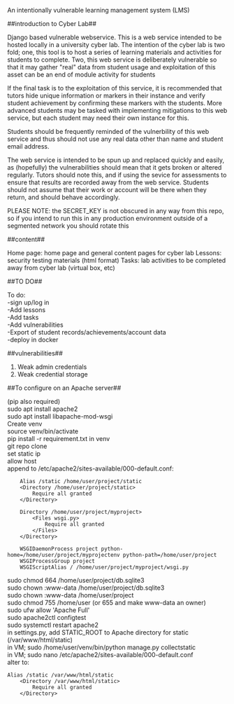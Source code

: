 An intentionally vulnerable learning management system (LMS)

##introduction to Cyber Lab##

Django based vulnerable webservice. This is a web service intended to be hosted locally in a university cyber lab. The intention of the cyber lab is two fold; one, this tool is to host a series of learning materials and activities for students to complete. Two, this web service is deliberately vulnerable so that it may gather "real" data from student usage and exploitation of this asset can be an end of module activity for students

If the final task is to the exploitation of this service, it is recommended that tutors hide unique information or markers in their instance and verify student achievement by confirming these markers with the students. More advanced students may be tasked with implementing mitigations to this web service, but each student may need their own instance for this. 

Students should be frequently reminded of the vulnerbility of this web service and thus should not use any real data other than name and student email address. 

The web service is intended to be spun up and replaced quickly and easily, as (hopefully) the vulnerabilities should mean that it gets broken or altered regularly. Tutors should note this, and if using the sevice for assessments to ensure that results are recorded away from the web service. Students should not assume that their work or account will be there when they return, and should behave accordingly.

PLEASE NOTE: the SECRET_KEY is not obscured in any way from this repo, so if you intend to run this in any production environment outside of a segmented network you should rotate this  

##content##

Home page: home page and general content pages for cyber lab
Lessons: security testing materials (html format)
Tasks: lab activities to be completed away from cyber lab (virtual box, etc)

##TO DO##

To do:  
-sign up/log in  
-Add lessons  
-Add tasks  
-Add vulnerabilities  
-Export of student records/achievements/account data  
-deploy in docker  

##vulnerabilities##

1. Weak admin credentials
2. Weak credential storage

##To configure on an Apache server##  

(pip also required)   
sudo apt install apache2  
sudo apt install libapache-mod-wsgi  
Create venv  
source venv/bin/activate  
pip install -r requirement.txt in venv  
git repo clone  
set static ip  
allow host  
append to /etc/apache2/sites-available/000-default.conf:  
```
    Alias /static /home/user/project/static
    <Directory /home/user/project/static>
        Require all granted
    </Directory>

    Directory /home/user/project/myproject>
        <Files wsgi.py>
            Require all granted
        </Files>
    </Directory>

    WSGIDaemonProcess project python-home=/home/user/project/myprojectenv python-path=/home/user/project
    WSGIProcessGroup project
    WSGIScriptAlias / /home/user/project/myproject/wsgi.py
```
sudo chmod 664 /home/user/project/db.sqlite3  
sudo chown :www-data /home/user/project/db.sqlite3  
sudo chown :www-data /home/user/project  
sudo chmod 755 /home/user (or 655 and make www-data an owner)  
sudo ufw allow 'Apache Full'  
sudo apache2ctl configtest  
sudo systemctl restart apache2  
in settings.py, add STATIC_ROOT to Apache directory for static (/var/www/html/static)  
in VM; sudo /home/user/venv/bin/python manage.py collectstatic  
in VM; sudo nano /etc/apache2/sites-available/000-default.conf  
alter to:  
```
Alias /static /var/www/html/static
    <Directory /var/www/html/static>
        Require all granted
    </Directory>
```
